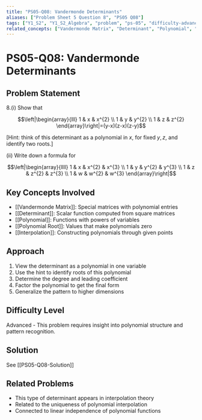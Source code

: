```yaml
---
title: "PS05-Q08: Vandermonde Determinants"
aliases: ["Problem Sheet 5 Question 8", "PS05 Q08"]
tags: ["Y1_S2", "Y1_S2_Algebra", "problem", "ps-05", "difficulty-advanced", "vandermonde-determinant", "polynomial-methods"]
related_concepts: ["Vandermonde Matrix", "Determinant", "Polynomial", "Roots", "Interpolation"]
---
```


# PS05-Q08: Vandermonde Determinants

## Problem Statement
8.(i) Show that

$$\left|\begin{array}{lll}
1 & x & x^{2} \\
1 & y & y^{2} \\
1 & z & z^{2}
\end{array}\right|=(y-x)(z-x)(z-y)$$

[Hint: think of this determinant as a polynomial in $x$, for fixed $y, z$, and identify two roots.]

(ii) Write down a formula for

$$\left|\begin{array}{llll}
1 & x & x^{2} & x^{3} \\
1 & y & y^{2} & y^{3} \\
1 & z & z^{2} & z^{3} \\
1 & w & w^{2} & w^{3}
\end{array}\right|$$

## Key Concepts Involved
- [[Vandermonde Matrix]]: Special matrices with polynomial entries
- [[Determinant]]: Scalar function computed from square matrices
- [[Polynomial]]: Functions with powers of variables
- [[Polynomial Root]]: Values that make polynomials zero
- [[Interpolation]]: Constructing polynomials through given points

## Approach
1. View the determinant as a polynomial in one variable
2. Use the hint to identify roots of this polynomial
3. Determine the degree and leading coefficient
4. Factor the polynomial to get the final form
5. Generalize the pattern to higher dimensions

## Difficulty Level
Advanced - This problem requires insight into polynomial structure and pattern recognition.

## Solution
See [[PS05-Q08-Solution]]

## Related Problems
- This type of determinant appears in interpolation theory
- Related to the uniqueness of polynomial interpolation
- Connected to linear independence of polynomial functions

